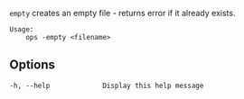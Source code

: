 `empty` creates an empty file - returns error if it already exists.

```text
Usage:
    ops -empty <filename>
```

## Options

```
-h, --help             Display this help message
```

